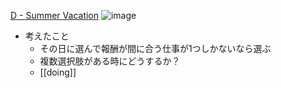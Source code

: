
[D - Summer Vacation](https://atcoder.jp/contests/abc137/tasks/abc137_d)
![image](https://gyazo.com/fab880172ab37cacbbc29d1d74785c66/thumb/1000)

- 考えたこと
    - その日に選んで報酬が間に合う仕事が1つしかないなら選ぶ
    - 複数選択肢がある時にどうするか？
    - [[doing]]
